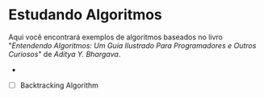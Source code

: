 # Estudando Algoritmos

Aqui você encontrará exemplos de algoritmos baseados no livro "_Entendendo Algoritmos: Um Guia Ilustrado Para Programadores e Outros Curiosos_" de _Aditya Y. Bhargava_.

- 
- [ ] Backtracking Algorithm
